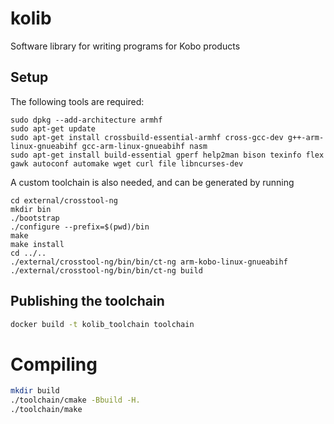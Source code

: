 # kolib
Software library for writing programs for Kobo products

## Setup

The following tools are required:

```
sudo dpkg --add-architecture armhf
sudo apt-get update
sudo apt-get install crossbuild-essential-armhf cross-gcc-dev g++-arm-linux-gnueabihf gcc-arm-linux-gnueabihf nasm
sudo apt-get install build-essential gperf help2man bison texinfo flex gawk autoconf automake wget curl file libncurses-dev
```

A custom toolchain is also needed, and can be generated by running
```
cd external/crosstool-ng
mkdir bin
./bootstrap
./configure --prefix=$(pwd)/bin
make
make install
cd ../..
./external/crosstool-ng/bin/bin/ct-ng arm-kobo-linux-gnueabihf
./external/crosstool-ng/bin/bin/ct-ng build
```

## Publishing the toolchain

```sh
docker build -t kolib_toolchain toolchain
```


# Compiling

```sh
mkdir build
./toolchain/cmake -Bbuild -H.
./toolchain/make
```